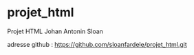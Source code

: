 # projet_html
Projet HTML Johan Antonin Sloan

adresse github : https://github.com/sloanfardele/projet_html.git

